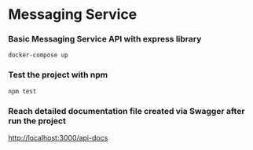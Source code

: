 # Messaging Service

### Basic Messaging Service API with express library
```
docker-compose up
```

### Test the project with npm
```
npm test
```
### Reach detailed documentation file created via Swagger after run the project
<a href="http://localhost:3000/api-docs">http://localhost:3000/api-docs</a>

